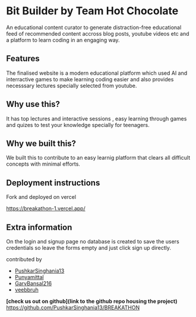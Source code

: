 # Bit Builder by Team Hot Chocolate

An educational content curator to generate distraction-free educational feed of recommended content accross blog posts, youtube videos etc and a platform to learn coding in an engaging way.



## Features

The finalised website is a modern educational platform which used AI and interractive games to make learning coding  easier and also provides necesssary lectures specially selected from youtube.

## Why use this?

It has top lectures and interactive sessions , easy learning through games and quizes to test your knowledge specially for teenagers.

## Why we built this?

We built this to contribute to an easy learnig platform that clears all difficult concepts with minimal efforts.

## Deployment instructions
Fork and deployed on vercel

https://breakathon-1.vercel.app/

## Extra information 

On the login and signup page no database is created to save the users credentials so leave the forms empty and just click sign up directly.

contributed by
- [PushkarSinghania13](https://github.com/PushkarSinghania13)
- [Punyamittal](https://github.com/Punyamittal)
- [GarvBansal216](https://github.com/GarvBansal216)
- [veebbruh](https://github.com/veebbruh)


**[check us out on github](link to the github repo housing the project)**
https://github.com/PushkarSinghania13/BREAKATHON